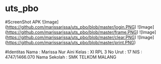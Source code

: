 # uts_pbo

#ScreenShot APK
![Image] (https://github.com/marissarissa/uts_pbo/blob/master/login.PNG)
![Image] (https://github.com/marissarissa/uts_pbo/blob/master/frame.PNG)
![Image] (https://github.com/marissarissa/uts_pbo/blob/master/clear.PNG)
![Image] (https://github.com/marissarissa/uts_pbo/blob/master/print.PNG)

#Identitas
Nama : Marissa Nur Aini
Kelas : XI RPL 3
No Urut : 17
NIS : 4747/1466.070
Nama Sekolah : SMK TELKOM MALANG
